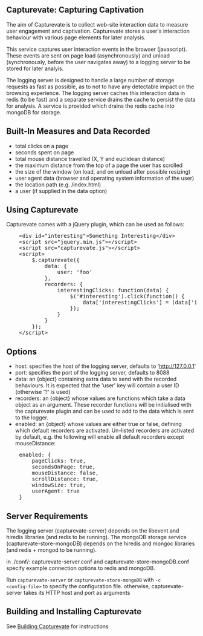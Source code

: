 Capturevate: Capturing Captivation
------------------------------------
The aim of Capturevate is to collect web-site interaction data to measure user engagement and captivation. Capturevate stores a user's interaction behaviour with various page elements for later analysis.

This service captures user interaction events in the browser (javascript). These events are sent on page load (asynchronously) and unload (synchronously, before the user navigates away) to a logging server to be stored for later analyis.

The logging server is designed to handle a large number of storage requests as fast as possible, as to not to have any detectable impact on the browsing experience. The logging server caches this interaction data in redis (to be fast) and a separate service drains the cache to persist the data for analysis. A service is provided which drains the redis cache into mongoDB for storage.


Built-In Measures and Data Recorded
-------------------------------------
- total clicks on a page
- seconds spent on page
- total mouse distance travelled (X, Y and euclidean distance)
- the maximum distance from the top of a page the user has scrolled
- the size of the window (on load, and on unload after possible resizing)
- user agent data (browser and operating system information of the user)
- the location path (e.g. /index.html)
- a user (if supplied in the data option)

Using Capturevate
------------------
Capturevate comes with a jQuery plugin, which can be used as follows:

<pre>
    &lt;div id="interesting"&gt;Something Interesting&lt;/div&gt;
    &lt;script src="jquery.min.js"&gt;&lt;/script&gt;
    &lt;script src="capturevate.js"&gt;&lt;/script&gt;
    &lt;script&gt;
        $.capturevate({
            data: {
                user: 'foo'
            },
            recorders: {
                interestingClicks: function(data) {
                    $('#interesting').click(function() {
                        data['interestingClicks'] = (data['interestingClicks'] || 0) + 1;
                    });
                }
            }
        });
    &lt;/script&gt;
</pre>

Options
--------
- host: specifies the host of the logging server, defaults to 'http://127.0.0.1'
- port: specifies the port of the logging server, defaults to 8088
- data: an {object} containing extra data to send with the recorded behaviours. It is expected that the 'user' key will contain a user ID (otherwise '?' is used)
- recorders: an {object} whose values are functions which take a data object as an argument. These recorder functions will be initialised with the capturevate plugin and can be used to add to the data which is sent to the logger.
- enabled: an {object} whose values are either true or false, defining which default recorders are activated. Un-listed recorders are activated by default, e.g. the following will enable all default recorders except mouseDistance:

<pre>
    enabled: {
        pageClicks: true,
        secondsOnPage: true,
        mouseDistance: false,
        scrollDistance: true,
        windowSize: true,
        userAgent: true
    }
</pre>

Server Requirements
--------------------
The logging server (capturevate-server) depends on the libevent and hiredis libraries (and redis to be running). The mongoDB storage service (capturevate-store-mongoDB) depends on the hiredis and mongoc libraries (and redis + mongod to be running).

in ./conf/:
capturevate-server.conf and capturevate-store-mongoDB.conf specify example connection options to redis and mongoDB.

Run <code>capturevate-server</code> or <code>capturevate-store-mongoDB</code> with <code>-c &lt;config-file&gt;</code> to specify the configuration file.
otherwise, capturevate-server takes its HTTP host and port as arguments

Building and Installing Capturevate
------------------------------------
See <a href="./doc/building.md">Building Capturevate</a> for instructions


